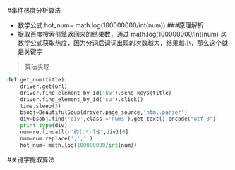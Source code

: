 #事件热度分析算法
- 数学公式:hot_num= math.log(100000000/int(num))
###原理解析
- 捉取百度搜索引擎返回来的结果数，通过 math.log(100000000/int(num) 这数学公式获取热度，因为分词后词词出现的次数越大，结果越小，那么这个就是关键字
> 算法实现
```python
def get_num(title):
    driver.get(url)
    driver.find_element_by_id('kw').send_keys(title)
    driver.find_element_by_id('su').click()
    time.sleep(3)
    bsobj=BeautifulSoup(driver.page_source,'html.parser')
    div=bsobj.find('div',class_='nums').get_text().encode("utf-8")
    print type(div)
    num=re.findall(r'约(.*)个$',div)[0]
    num=num.replace(',','')
    hot_num= math.log(100000000/int(num)) 
```
#关键字提取算法